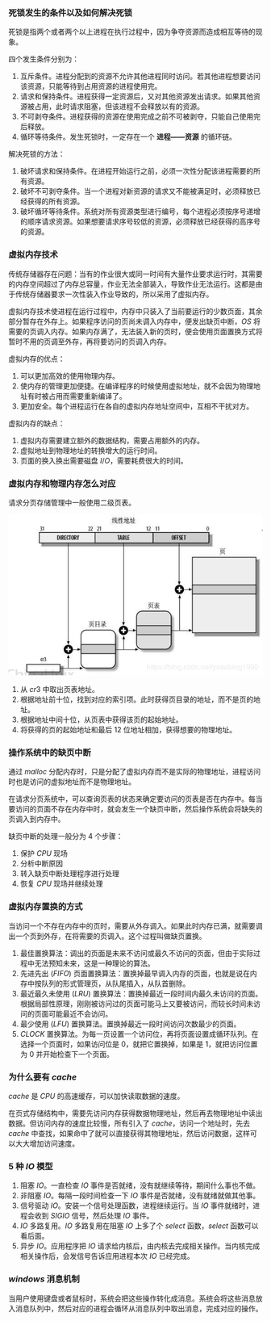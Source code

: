 ### 死锁发生的条件以及如何解决死锁
死锁是指两个或者两个以上进程在执行过程中，因为争夺资源而造成相互等待的现象。

四个发生条件分别为：
1. 互斥条件。进程分配到的资源不允许其他进程同时访问。若其他进程想要访问该资源，只能等待到占用资源的进程使用完。
2. 请求和保持条件。进程获得一定资源后，又对其他资源发出请求。如果其他资源被占用，此时请求阻塞，但该进程不会释放以有的资源。
3. 不可剥夺条件。进程获得的资源在使用完成之前不可被剥夺，只能自己使用完后释放。
4. 循环等待条件。发生死锁时，一定存在一个 **进程——资源** 的循环链。

解决死锁的方法：
1. 破坏请求和保持条件。在进程开始运行之前，必须一次性分配该进程需要的所有资源。
2. 破坏不可剥夺条件。当一个进程对新资源的请求又不能被满足时，必须释放已经获得的所有资源。
3. 破坏循环等待条件。系统对所有资源类型进行编号，每个进程必须按序号递增的顺序请求资源。如果想要请求序号较低的资源，必须释放已经获得的高序号的资源。

### 虚拟内存技术
传统存储器存在问题：当有的作业很大或同一时间有大量作业要求运行时，其需要的内存空间超过了内存总容量，作业无法全部装入，导致作业无法运行。这都是由于传统存储器要求一次性装入作业导致的，所以采用了虚拟内存。

虚拟内存技术使进程在运行过程中，内存中只装入了当前要运行的少数页面，其余部分暂存在外存上。如果程序访问的页尚未调入内存中，便发出缺页中断，$OS$ 将需要的页调入内存。如果内存满了，无法装入新的页时，便会使用页面置换方式将暂时不用的页调至外存，再将要访问的页调入内存。

虚拟内存的优点：
1. 可以更加高效的使用物理内存。
2. 使内存的管理更加便捷。在编译程序的时候使用虚拟地址，就不会因为物理地址有时被占用而需要重新编译了。
3. 更加安全。每个进程运行在各自的虚拟内存地址空间中，互相不干扰对方。

虚拟内存的缺点：
1. 虚拟内存需要建立额外的数据结构，需要占用额外的内存。
2. 虚拟地址到物理地址的转换增大的运行时间。
3. 页面的换入换出需要磁盘 $I/O$，需要耗费很大的时间。

### 虚拟内存和物理内存怎么对应
请求分页存储管理中一般使用二级页表。

![](虚拟地址转换.png)

1. 从 $cr3$ 中取出页表地址。
2. 根据地址前十位，找到对应的索引项。此时获得页目录的地址，而不是页的地址。
3. 根据地址中间十位，从页表中获得该页的起始地址。
4. 将获得的页的起始地址和最后 $12$ 位地址相加，获得想要的物理地址。

### 操作系统中的缺页中断
通过 $malloc$ 分配内存时，只是分配了虚拟内存而不是实际的物理地址，进程访问时也是访问的虚拟地址而不是物理地址。

在请求分页系统中，可以查询页表的状态来确定要访问的页表是否在内存中。每当要访问的页面不存在内存中时，就会发生一个缺页中断，然后操作系统会将缺失的页调入到内存中。

缺页中断的处理一般分为 $4$ 个步骤：
1. 保护 $CPU$ 现场
2. 分析中断原因
3. 转入缺页中断处理程序进行处理
4. 恢复 $CPU$ 现场并继续处理

### 虚拟内存置换的方式
当访问一个不存在内存中的页时，需要从外存调入。如果此时内存已满，就需要调出一个页到外存，在将需要的页调入。这个过程叫做缺页置换。

1. 最佳置换算法：调出的页面是未来不访问或最久不访问的页面，但由于实际过程中无法预知未来，这是一种理论的算法。
2. 先进先出 $(FIFO)$ 页面置换算法：置换掉最早调入内存的页面，也就是说在内存中按队列的形式管理页，从队尾插入，从队首删除。
3. 最近最久未使用 $(LRU)$ 置换算法：置换掉最近一段时间内最久未访问的页面。根据局部性原理，刚刚被访问过的页面可能马上又要被访问，而较长时间未访问的页面可能最近不会访问。
4. 最少使用 $(LFU)$ 置换算法。置换掉最近一段时间访问次数最少的页面。
5. $CLOCK$ 置换算法。为每一页设置一个访问位，再将页面设置成循环队列。在选择一个页面时，如果访问位是 $0$，就把它置换掉，如果是 $1$，就把访问位置为 $0$ 并开始检查下一个页面。

### 为什么要有 $cache$
$cache$ 是 $CPU$ 的高速缓存，可以加快读取数据的速度。

在页式存储结构中，需要先访问内存获得数据物理地址，然后再去物理地址中读出数据。但访问内存的速度比较慢，所有引入了 $cache$，访问一个地址时，先去 $cache$ 中查找，如果命中了就可以直接获得其物理地址，然后访问数据，这样可以大大增加访问速度。

### $5$ 种 $IO$ 模型
1. 阻塞 $IO$。一直检查 $IO$ 事件是否就绪，没有就继续等待，期间什么事也不做。
2. 非阻塞 $IO$。每隔一段时间检查一下 $IO$ 事件是否就绪，没有就绪就做其他事。
3. 信号驱动 $IO$。安装一个信号处理函数，进程继续运行。当 $IO$ 事件就绪时，进程会收到 $SIGIO$ 信号，然后处理 $IO$ 事件。
4. $IO$ 多路复用。$IO$ 多路复用在阻塞 $IO$ 上多了个 $select$ 函数，$select$ 函数可以看后面。
5. 异步 $IO$。应用程序把 $IO$ 请求给内核后，由内核去完成相关操作。当内核完成相关操作后，会发信号告诉应用进程本次 $IO$ 已经完成。

### $windows$ 消息机制
当用户使用键盘或者鼠标时，系统会把这些操作转化成消息。系统会将这些消息放入消息队列中，然后对应的进程会循环从消息队列中取出消息，完成对应的操作。
